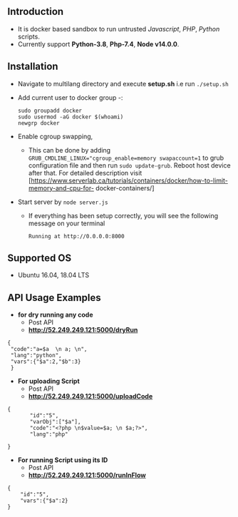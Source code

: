 ## Introduction
- It is docker based sandbox to run untrusted *Javascript*, *PHP*, *Python* scripts.
- Currently support **Python-3.8**, **Php-7.4**, **Node v14.0.0**. 

## Installation
* Navigate to multilang directory and execute **setup.sh** i.e run `./setup.sh`
* Add current user to docker group -:
   ```
   sudo groupadd docker
   sudo usermod -aG docker $(whoami) 
   newgrp docker 
   ```
* Enable cgroup swapping,
   - This can be done by adding
 `   GRUB_CMDLINE_LINUX="cgroup_enable=memory swapaccount=1` to grub configuration file
     and then run `sudo update-grub`. 
     Reboot host device after that.
     For detailed description visit [https://www.serverlab.ca/tutorials/containers/docker/how-to-limit-memory-and-cpu-for-  docker-containers/] 
   

* Start server by `node server.js` 
  - If everything has been setup correctly, you will see the following message on your terminal
    ```
    Running at http://0.0.0.0:8000
    ```

## Supported OS
* Ubuntu 16.04, 18.04 LTS

## API Usage Examples
* **for dry running any code**
	- Post API
	- **http://52.249.249.121:5000/dryRun**
```
{
 "code":"a=$a  \n a; \n",
 "lang":"python",
 "vars":{"$a":2,"$b":3}
 }
 ```


* **For uploading Script**
	- Post API
	- **http://52.249.249.121:5000/uploadCode**
 ```
 {
    	"id":"5",
    	"varObj":["$a"],
    	"code":"<?php \n$value=$a; \n $a;?>",
    	"lang":"php"
	
 }
 ```
	

* **For running Script using its ID**
	- Post API
	- **http://52.249.249.121:5000/runInFlow**
```
{
    "id":"5",
    "vars":{"$a":2}	
}
```
